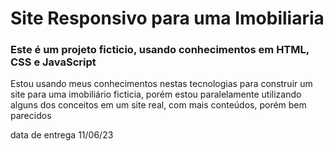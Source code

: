 # Site Responsivo para uma Imobiliaria

### Este é um projeto ficticio, usando conhecimentos em HTML, CSS e JavaScript 

Estou usando meus conhecimentos nestas tecnologias para construir um site para uma imobiliário ficticia, porém estou paralelamente 
utilizando alguns dos conceitos em um site real, com mais conteúdos, porém bem parecidos

data de entrega 11/06/23
